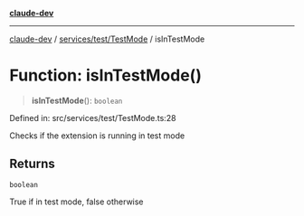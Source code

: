 [**claude-dev**](../../../../README.md)

***

[claude-dev](../../../../README.md) / [services/test/TestMode](../README.md) / isInTestMode

# Function: isInTestMode()

> **isInTestMode**(): `boolean`

Defined in: src/services/test/TestMode.ts:28

Checks if the extension is running in test mode

## Returns

`boolean`

True if in test mode, false otherwise
